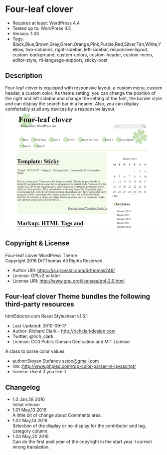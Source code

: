 # Four-leaf clover

* Requires at least: WordPress 4.4
* Tested up to: WordPress 4.5
* Version: 1.03
* Tags: Black,Blue,Brown,Gray,Green,Orange,Pink,Purple,Red,Silver,Tan,White,Yellow, two-columns, right-sidebar, left-sidebar, responsive-layout, custom-background, custom-colors, custom-header, custom-menu, editor-style, rtl-language-support, sticky-post

## Description

Four-leaf clover is equipped with responsive layout, a custom menu, custom header, a custom color. As theme setting, you can change the position of the right and left sidebar and change the setting of the font, the border style and can display the search bar in a header. Also, you can display comfortably at all any devices by a responsive layout.
![screenshot](screenshot.png)

## Copyright & License

Four-leaf clover WordPress Theme  
Copyright 2016 Dr?Thomas All Rights Reserved.

* Author URI: https://ja.gravatar.com/drthomas246/
* License: GPLv2 or later
* License URI: http://www.gnu.org/licenses/gpl-2.0.html

## Four-leaf clover Theme bundles the following third-party resources

html5doctor.com Reset Stylesheet
v1.6.1
* Last Updated: 2010-09-17
* Author: Richard Clark - http://richclarkdesign.com
* Twitter: @rich_clark
* License: CC0 Public Domain Dedication and MIT License

A class to parse color values
* author:Stoyan Stefanov <sstoo@gmail.com>
* link  :http://www.phpied.com/rgb-color-parser-in-javascript/
* license: Use it if you like it

## Changelog

* 1.0  Jan,28 2016  
Initial release
* 1.01 May,13 2016  
A little bit of change about Comments area.
* 1.02 May,14 2016  
Selection of the display or no-display for the contributor and tag, category column.
* 1.03  May,20 2016  
Can do the first post year of the copyright in the start year. I correct wrong translation.